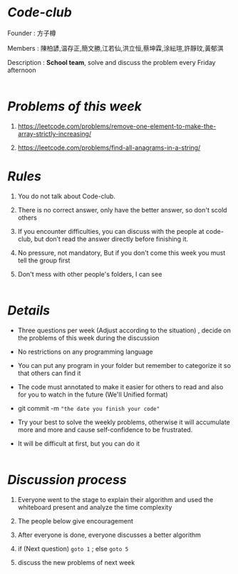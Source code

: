 # <Strong>_Code-club_</Strong>

Founder : 方子樽

Members : 陳柏諺,温存正,簡文勝,江若仙,洪立恒,蔡坤霖,涂紜瑄,許靜玟,黃郁淇

Description : <Strong>School team</Strong>, solve and discuss the problem every Friday afternoon
<br  />
<br  />

# <Strong>_Problems of this week_</Strong>

1. https://leetcode.com/problems/remove-one-element-to-make-the-array-strictly-increasing/

2. https://leetcode.com/problems/find-all-anagrams-in-a-string/

# <Strong>_Rules_</Strong>

1. You do not talk about Code-club.

2. There is no correct answer, only have the better answer, so don't scold others

3. If you encounter difficulties, you can discuss with the people at code-club, but don’t read the answer directly before finishing it.

4. No pressure, not mandatory, But if you don't come this week you must tell the group first

5. Don't mess with other people's folders, I can see
   <br  />
   <br  />

# <Strong>_Details_</Strong>

- Three questions per week (Adjust according to the situation) , decide on the problems of this week during the discussion

- No restrictions on any programming language

- You can put any program in your folder but remember to categorize it so that others can find it

- The code must annotated to make it easier for others to read and also for you to watch in the future (We'll
  Unified format)

- git commit -m `"the date you finish your code"`

- Try your best to solve the weekly problems, otherwise it will accumulate more and more and cause self-confidence to be frustrated.

- It will be difficult at first, but you can do it
  <br  />
  <br  />

# <Strong>_Discussion process_</Strong>

1. Everyone went to the stage to explain their algorithm and used the whiteboard present and analyze the time complexity

2. The people below give encouragement

3. After everyone is done, everyone discusses a better algorithm

4. if (Next question) `goto 1` ; else `goto 5`

5. discuss the new problems of next week
